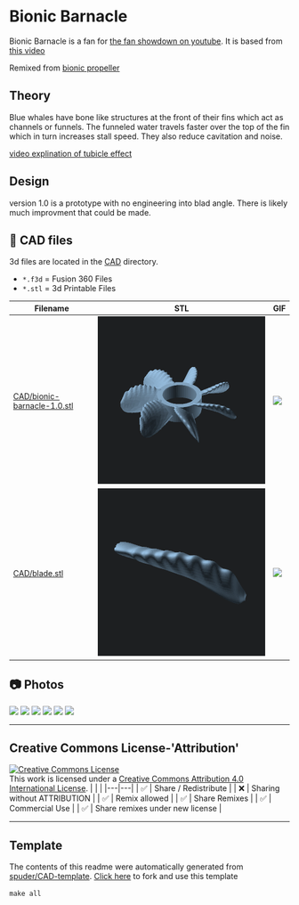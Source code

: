 
# Bionic Barnacle
Bionic Barnacle is a fan for [the fan showdown on youtube](https://www.youtube.com/@MajorHardware). 
It is based from [this video](https://www.youtube.com/watch?v=WezeLNC32sA)

Remixed from [bionic propeller](https://www.youtube.com/redirect?event=video_description&redir_token=QUFFLUhqbDlQOWV3MlRJUWs5NHY0c2k5OFRDSzFTTUxid3xBQ3Jtc0tsNko2YWh0VHR2dUwyLWRNTmdCaWJULVF2UFVlSDF3ZEV2dXlqRC1wemwwLWh0d0lObGFDRlNDQXR3eUtmVS05c3RGZTU3RWNabU5EMVpHazA1akVjZTByWlEyeHppUkVKcHQ3QVFCMXhreWRScndKSQ&q=https%3A%2F%2Fgrabcad.com%2Flibrary%2Fbiomimetic-marine-propeller-1&v=WezeLNC32sA)

## Theory
Blue whales have bone like structures at the front of their fins which act as channels or funnels. 
The funneled water travels faster over the top of the fin which in turn increases stall speed. They also reduce cavitation and noise. 

[video explination of tubicle effect ](https://youtube.com/clip/UgkxG9djbZuyymOV0Q9jzOuuVxhViXQogz-p?si=-x8lITLNDP_PUeTi)

## Design

version 1.0 is a prototype with no engineering into blad angle. There is likely much improvment that could be made. 



## :triangular_ruler: CAD files

3d files are located in the [CAD](./CAD) directory.
- `*.f3d` = Fusion 360 Files
- `*.stl` = 3d Printable Files

| Filename | STL | GIF | 
| --- | --- | --- | 
| [CAD/bionic-barnacle-1.0.stl](./CAD%2Fbionic-barnacle-1.0.stl) | ![](./CAD%2Fbionic-barnacle-1.0.png) | ![](./CAD%2Fbionic-barnacle-1.0.gif) | 
| [CAD/blade.stl](./CAD%2Fblade.stl) | ![](./CAD%2Fblade.png) | ![](./CAD%2Fblade.gif) | 


## :camera: Photos
![](photos%2F1.png)
![](photos%2FScreenshot%202023-12-09%20at%208.01.15%E2%80%AFPM.png)
![](photos%2FScreenshot%202023-12-09%20at%208.01.50%E2%80%AFPM.png)
![](photos%2FScreenshot%202023-12-09%20at%208.02.08%E2%80%AFPM.png)
![](photos%2FScreenshot%202023-12-09%20at%208.02.14%E2%80%AFPM.png)
![](photos%2FScreenshot%202023-12-09%20at%208.02.25%E2%80%AFPM.png)

---

## Creative Commons License-'Attribution'
<a rel="license" href="http://creativecommons.org/licenses/by/4.0/"><img alt="Creative Commons License" style="border-width:0" src="https://i.creativecommons.org/l/by/4.0/88x31.png" /></a><br />This work is licensed under a <a rel="license" href="http://creativecommons.org/licenses/by/4.0/">Creative Commons Attribution 4.0 International License</a>.
|  |  | 
|---|---|
| :white_check_mark: | Share / Redistribute | 
| :x: | Sharing without ATTRIBUTION |
| :white_check_mark: | Remix allowed | 
| :white_check_mark: | Share Remixes | 
| :white_check_mark: | Commercial Use | 
| :white_check_mark: | Share remixes under new license | 


---
## Template
The contents of this readme were automatically generated from [spuder/CAD-template](https://github.com/spuder/CAD-template). 
[Click here](https://github.com/spuder/CAD-template/generate) to fork and use this template

```
make all
```